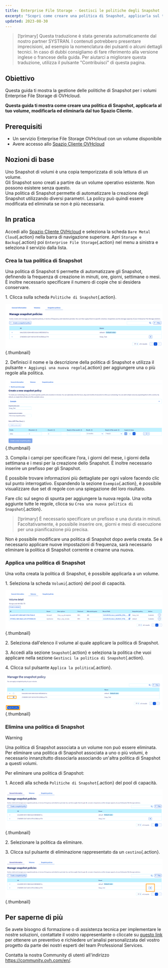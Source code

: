 ```yaml
---
title: Enterprise File Storage - Gestisci le politiche degli Snapshot
excerpt: "Scopri come creare una politica di Snapshot, applicarla sul tuo volume, modificarla ed eliminarla dal tuo spazio cliente"
updated: 2023-08-30
---
```


> [!primary]
> Questa traduzione è stata generata automaticamente dal nostro partner SYSTRAN. I contenuti potrebbero presentare imprecisioni, ad esempio la nomenclatura dei pulsanti o alcuni dettagli tecnici. In caso di dubbi consigliamo di fare riferimento alla versione inglese o francese della guida. Per aiutarci a migliorare questa traduzione, utilizza il pulsante "Contribuisci" di questa pagina.
>

## Obiettivo

Questa guida ti mostra la gestione delle politiche di Snapshot per i volumi Enterprise File Storage di OVHcloud.

**Questa guida ti mostra come creare una politica di Snapshot, applicarla al tuo volume, modificarla ed eliminarla dal tuo Spazio Cliente.**

## Prerequisiti

- Un servizio Enterprise File Storage OVHcloud con un volume disponibile
- Avere accesso allo [Spazio Cliente OVHcloud](https://www.ovh.com/auth/?action=gotomanager&from=https://www.ovh.it/&ovhSubsidiary=it)

## Nozioni di base

Uno Snapshot di volumi è una copia temporizzata di sola lettura di un volume.<br>
Gli Snapshot sono creati a partire da un volume operativo esistente. Non possono esistere senza questo.<br>
Una politica di Snapshot permette di automatizzare la creazione degli Snapshot utilizzando diversi parametri. La policy può quindi essere modificata ed eliminata se non è più necessaria.

## In pratica

Accedi allo [Spazio Cliente OVHcloud](https://www.ovh.com/auth/?action=gotomanager&from=https://www.ovh.it/&ovhSubsidiary=it) e seleziona la scheda `Bare Metal Cloud`{.action} nella barra di navigazione superiore. Apri `Storage e Backup`{.action} poi `Enterprise File Storage`{.action} nel menu a sinistra e seleziona il servizio dalla lista.

### Crea la tua politica di Snapshot

Una politica di Snapshot ti permette di automatizzare gli Snapshot, definendo la frequenza di creazione in minuti, ore, giorni, settimane o mesi. 
È inoltre necessario specificare il numero di copie che si desidera conservare.

1\. Clicca sulla scheda `Politiche di Snapshot`{.action}.

![SnapshotPolicy](images/Snapshot_Policy_1.png){.thumbnail}

2\. Definisci il nome e la descrizione della politica di Snapshot e utilizza il pulsante `+ Aggiungi una nuova regola`{.action} per aggiungere una o più regole alla politica.

![SnapshotPolicy](images/Snapshot_Policy_2.png){.thumbnail}

3\. Compila i campi per specificare l’ora, i giorni del mese, i giorni della settimana e i mesi per la creazione dello Snapshot. È inoltre necessario inserire un prefisso per gli Snapshot.

È possibile trovare informazioni più dettagliate per ogni valore facendo clic sul punto interrogativo. Espandendo la sezione `Esempio`{.action}, è possibile visualizzare due set di regole con una spiegazione del loro risultato.

Fare clic sul segno di spunta per aggiungere la nuova regola. Una volta aggiunte tutte le regole, clicca su `Crea una nuova politica di Snapshot`{.action}.

> [!primary]
> È necessario specificare un prefisso e una durata in minuti. Facoltativamente, è possibile inserire ore, giorni e mesi di esecuzione per una pianificazione più precisa.
>

Non è possibile modificare una politica di Snapshot dopo averla creata. Se è necessario applicare nuove impostazioni di frequenza, sarà necessario eliminare la politica di Snapshot corrente e crearne una nuova. 

### Applica una politica di Snapshot 

Una volta creata la politica di Snapshot, è possibile applicarla a un volume.

1\. Seleziona la scheda `Volumi`{.action} del pool di capacità.

![ApplySnapshotPolicy](images/Snapshot_Policy_3.png){.thumbnail}

2\. Seleziona dall'elenco il volume al quale applicare la politica di Snapshot.

3\. Accedi alla sezione `Snapshot`{.action} e seleziona la politica che vuoi applicare nella sezione `Gestisci la politica di Snapshot`{.action}. 

4\. Clicca sul pulsante `Applica la politica`{.action}.

![ApplySnapshotPolicy](images/Snapshot_Policy_4.png){.thumbnail}

### Elimina una politica di Snapshot

> [!warning]
>
> Una politica di Snapshot associata a un volume non può essere eliminata. Per eliminare una politica di Snapshot associata a uno o più volumi, è necessario innanzitutto dissociarla associando un'altra politica di Snapshot a questi volumi.
>

Per eliminare una politica di Snapshot:

1\. Accedi alla scheda `Politiche di Snapshot`{.action} del pool di capacità.

![DeleteSnapshotPolicy](images/Snapshot_Policy_5.png){.thumbnail}

2\. Selezionare la politica da eliminare.

3\. Clicca sul pulsante di eliminazione rappresentato da un `cestino`{.action}.

![DeleteSnapshotPolicy](images/Snapshot_Policy_6.png){.thumbnail}

## Per saperne di più <a name="go-further"></a>

Se avete bisogno di formazione o di assistenza tecnica per implementare le nostre soluzioni, contattate il vostro rappresentante o cliccate su [questo link](https://www.ovhcloud.com/it/professional-services/) per ottenere un preventivo e richiedere un'analisi personalizzata del vostro progetto da parte dei nostri esperti del team Professional Services.

Contatta la nostra Community di utenti all'indirizzo <https://community.ovh.com/en/>.
